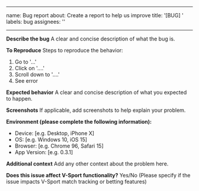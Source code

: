 
---
name: Bug report
about: Create a report to help us improve
title: '[BUG] '
labels: bug
assignees: ''

---

**Describe the bug**
A clear and concise description of what the bug is.

**To Reproduce**
Steps to reproduce the behavior:
1. Go to '...'
2. Click on '....'
3. Scroll down to '....'
4. See error

**Expected behavior**
A clear and concise description of what you expected to happen.

**Screenshots**
If applicable, add screenshots to help explain your problem.

**Environment (please complete the following information):**
 - Device: [e.g. Desktop, iPhone X]
 - OS: [e.g. Windows 10, iOS 15]
 - Browser: [e.g. Chrome 96, Safari 15]
 - App Version: [e.g. 0.3.1]

**Additional context**
Add any other context about the problem here.

**Does this issue affect V-Sport functionality?**
Yes/No (Please specify if the issue impacts V-Sport match tracking or betting features)
